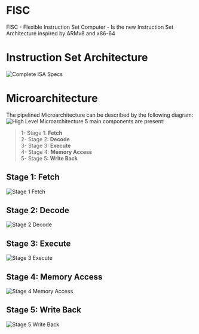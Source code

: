 # FISC
FISC - Flexible Instruction Set Computer - Is the new Instruction Set Architecture inspired by ARMv8 and x86-64

# Instruction Set Architecture
![Complete ISA Specs](http://i.imgur.com/nqctFMi.jpg)

# Microarchitecture

The pipelined Microarchitecture can be described by the following diagram:
![High Level Microarchitecture](http://i.imgur.com/1XNjMSC.png)
5 main components are present:
> 1- Stage 1: **Fetch**  
> 2- Stage 2: **Decode**  
> 3- Stage 3: **Execute**  
> 4- Stage 4: **Memory Access**  
> 5- Stage 5: **Write Back**  


Stage 1: Fetch
--------------
![Stage 1 Fetch](http://i.imgur.com/rQ2PIP2.png)

Stage 2: Decode
--------------
![Stage 2 Decode](http://i.imgur.com/j9GLU1Y.png)

Stage 3: Execute
--------------
![Stage 3 Execute](http://i.imgur.com/A0u5QPA.png)

Stage 4: Memory Access
--------------
![Stage 4 Memory Access](http://i.imgur.com/s5U3T6v.png)

Stage 5: Write Back
--------------
![Stage 5 Write Back](http://i.imgur.com/IzolzTa.png)
